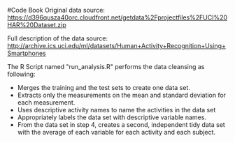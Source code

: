 #Code Book
Original data source: https://d396qusza40orc.cloudfront.net/getdata%2Fprojectfiles%2FUCI%20HAR%20Dataset.zip

Full description of the data source: http://archive.ics.uci.edu/ml/datasets/Human+Activity+Recognition+Using+Smartphones 

The R Script named "run_analysis.R" performs the data cleansing as following:
* Merges the training and the test sets to create one data set.
* Extracts only the measurements on the mean and standard deviation for each measurement. 
* Uses descriptive activity names to name the activities in the data set
* Appropriately labels the data set with descriptive variable names. 
* From the data set in step 4, creates a second, independent tidy data set with the average of each variable for each activity and each subject.

